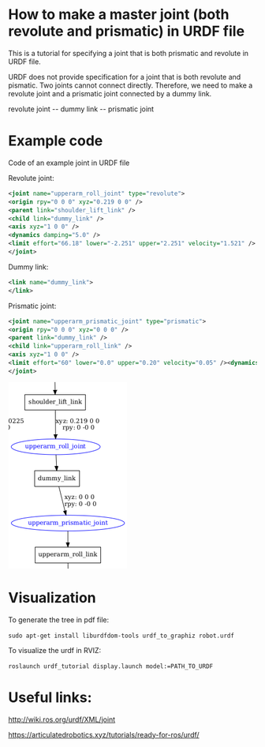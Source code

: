 # How to make a master joint (both revolute and prismatic) in URDF file
This is a tutorial for specifying a joint that is both prismatic and revolute in URDF file.

URDF does not provide specification for a joint that is both revolute and pismatic. Two joints cannot connect directly. Therefore, we need to make a revolute joint and a prismatic joint connected by a dummy link. 

revolute joint -- dummy link -- prismatic joint

# Example code
Code of an example joint in URDF file

Revolute joint:

```xml
<joint name="upperarm_roll_joint" type="revolute">
<origin rpy="0 0 0" xyz="0.219 0 0" />
<parent link="shoulder_lift_link" />
<child link="dummy_link" />
<axis xyz="1 0 0" />
<dynamics damping="5.0" />
<limit effort="66.18" lower="-2.251" upper="2.251" velocity="1.521" />
</joint>
```
Dummy link:

```xml
<link name="dummy_link">
</link>
```

Prismatic joint:
```xml
<joint name="upperarm_prismatic_joint" type="prismatic">
<origin rpy="0 0 0" xyz="0 0 0" />
<parent link="dummy_link" />
<child link="upperarm_roll_link" />
<axis xyz="1 0 0" />
<limit effort="60" lower="0.0" upper="0.20" velocity="0.05" /><dynamics damping="100.0" />
</joint>
```
![Visualization of the joint-link connection](/images/master_joint_urdf.png)

# Visualization

To generate the tree in pdf file:

`sudo apt-get install liburdfdom-tools
urdf_to_graphiz robot.urdf`

To visualize the urdf in RVIZ: 

`roslaunch urdf_tutorial display.launch model:=PATH_TO_URDF`



# Useful links:
http://wiki.ros.org/urdf/XML/joint

https://articulatedrobotics.xyz/tutorials/ready-for-ros/urdf/